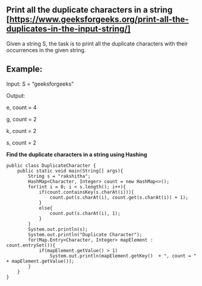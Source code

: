 ## Print all the duplicate characters in a string [https://www.geeksforgeeks.org/print-all-the-duplicates-in-the-input-string/]

Given a string S, the task is to print all the duplicate characters with their occurrences in the given string.

## Example:

Input: S = “geeksforgeeks”

Output:

e, count = 4

g, count = 2

k, count = 2

s, count = 2

**Find the duplicate characters in a string using Hashing**

```
public class DuplicateCharacter {
    public static void main(String[] args){
        String s = "rakshitha";
        HashMap<Character, Integer> count = new HashMap<>();
        for(int i = 0; i < s.length(); i++){
            if(count.containsKey(s.charAt(i))){
                count.put(s.charAt(i), count.get(s.charAt(i)) + 1);
            }
            else{
                count.put(s.charAt(i), 1);
            }
        }
        System.out.println(s);
        System.out.println("Duplicate Character");
        for(Map.Entry<Character, Integer> mapElement : count.entrySet()){
            if(mapElement.getValue() > 1)
                System.out.println(mapElement.getKey()  + ", count = " + mapElement.getValue());
        }
    }
}
```
